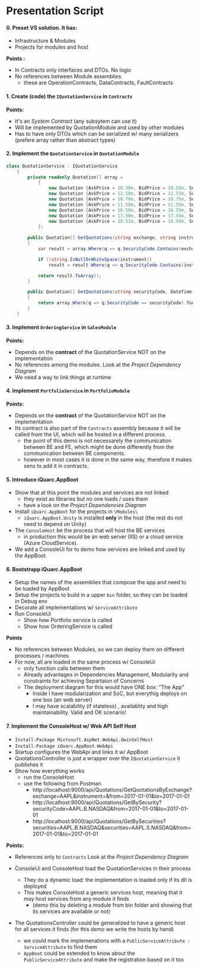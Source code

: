 Presentation Script
================ 


#### 0.	Preset VS solution. It has:

 - Infrastructure & Modules
 - Projects for modules and host
  
**Points :**
-	In Contracts only  interfaces and DTOs. No logic
-	No references between Module assemblies
    -   these are OperationContracts, DataContracts, FaultContracts
     

#### 1.	Create (code) the `IQuotationService` in `Contracts`

**Points:**
-	It's an *System Contract* (any subsytem can use it)
-   Will be implemented by QuotationModule and used by other modules
-   Has to have only DTOs which can be serialized w/ many serializers (prefere array rather than abstract types)

#### 2. Implement the `QuotationService` in `QuotationModule`

```csharp
class QuotationService : IQuotationService
    {
        private readonly Quotation[] array = 
            {
                new Quotation {AskPrice = 10.50m, BidPrice = 10.55m, SecurityCode = "ING.S.NYSE"},
                new Quotation {AskPrice = 12.50m, BidPrice = 12.55m, SecurityCode = "ING.B.NYSE"},
                new Quotation {AskPrice = 10.70m, BidPrice = 10.75m, SecurityCode = "AAPL.B.NASDAQ"},
                new Quotation {AskPrice = 11.50m, BidPrice = 11.55m, SecurityCode = "AAPL.S.NASDAQ"},
                new Quotation {AskPrice = 16.50m, BidPrice = 16.55m, SecurityCode = "MSFT.B.NASDAQ"},
                new Quotation {AskPrice = 17.50m, BidPrice = 17.55m, SecurityCode = "ING.B.AEX"},
                new Quotation {AskPrice = 10.51m, BidPrice = 10.59m, SecurityCode = "ING.S.AEX"},
            };
        
        public Quotation[] GetQuotations(string exchange, string instrument, DateTime @from, DateTime to)
        {
            var result = array.Where(q => q.SecurityCode.Contains(exchange));

            if (!string.IsNullOrWhiteSpace(instrument))
                result = result.Where(q => q.SecurityCode.Contains(instrument));

            return result.ToArray();
        }

        public Quotation[] GetQuotations(string securityCode, DateTime @from, DateTime to)
        {
            return array.Where(q => q.SecurityCode == securityCode).ToArray();
        }
    }
```

#### 3. Implement `OrderingService` in `SalesModule`


**Points:**
- Depends on the **contract** of the QuotationService NOT on the implementation
- No references among the modules. Look at the *Project Dependency Diagram*
- We need a way to link things at runtime

#### 4. Implement `PortfolioService` in `PortfolioModule`

**Points:**
- Depends on the **contract** of the QuotationService NOT on the implementation
- Its contract is also part of the `Contracts` assembly because it will be called from the UI, which will be hosted in a different process.
    - the point of this demo is not necessarely the communication between BE and FE, which might be done differently from the communication between BE components. 
    - however in most cases it is done in the same way, therefore it makes sens to add it in contracts.

#### 5. Introduce iQuarc.AppBoot

- Show that at this point the modules and services are not linked
  - they exist as libraries but no one loads / uses them
  - have a look on the *Project Dependencies Diagram*
- Install `iQuarc.AppBoot` for the projects in `\Modules\`
  - `iQuarc.AppBoot.Unity` is installed **only** in the host (the rest do not need to depend on Unity)
- The `ConsoleHost` be the process that will host the BE services 
  - in production this would be an web server (IIS) or a cloud service (Azure CloudService).
- We add a ConsoleUi for to demo how services are linked and used by the AppBoot.

#### 6. Bootstrapp iQuarc.AppBoot

- Setup the names of the assemblies that compose the app and need to be loaded by AppBoot
- Setup the projects to build in a upper `bin` folder, so they can be loaded in Debug env
- Decorate all implementations w/ `ServiceAttribute`
- Run ConsoleUi
  - Show how Portfolio service is called
  - Show how OrderingService is called

**Points**
 - No references between Modules, so we can deploy them on different processes / machines
 - For now, all are loaded in the same process w/ ConsoleUi
   - only function calls between them
   - Already advantages in Dependencies Management, Modularity and constraints for achieving Separtaion of Concerns
   - The deployment diagram for this would have ONE box: "The App"
     - Inside I have modularization and SoC, but everythig deploys on one box (an web server)
     - I may have scalability (if stateless) , availablity and high maintainability. Valid and OK scenario!

#### 7. Implement the ConsoleHost w/ Web API Self Host
  - `Install-Package Microsoft.AspNet.WebApi.OwinSelfHost`
  - `Install-Package iQuarc.AppBoot.WebApi`
  - Startup configures the WebApi and links it w/ AppBoot
  - QuotationsController is just a wrapper over the `IQuotationService` it publishes it
  - Show how everything works
    - run the ConsoleHost
    - use the following from Postman
      - http://localhost:9000/api/Quotations/GetQuotationsByExchange?exchange=AAPL&instrument=&from=2017-01-01&to=2017-01-01
      - http://localhost:9000/api/Quotations/GetBySecurity?securityCode=AAPL.B.NASDAQ&from=2017-01-01&to=2017-01-01
      - http://localhost:9000/api/Quotations/GetBySecurities?securities=AAPL.B.NASDAQ&securities=AAPL.S.NASDAQ&from=2017-01-01&to=2017-01-01

**Points:**
 - References only to `Contracts` Look at the *Project Dependency Diagram*
 - ConsoleUi and ConsoleHost load the QuotationServices in their process
   - They do a dynamic load: the implementation is loaded only if its dll is deployed
   - This makes ConsoleHost a generic services host, meaning that it may host services from any module it finds
     - (demo this by deleting a module from bin folder and showing that its services are available or not)
    
 - The QuotationsController could be generalized to have a generic host for all services it finds (for this demo we write the hosts by hand)
   - we could mark the implemenations with a `PublicServiceAttribute : ServiceAttribute` to find them
   - `AppBoot` could be extended to know about the `PublicServiceAttribute` and make the registration based on it too
